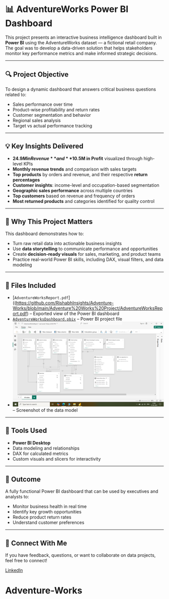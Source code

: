 # 📊 AdventureWorks Power BI Dashboard

This project presents an interactive business intelligence dashboard built in **Power BI** using the AdventureWorks dataset — a fictional retail company. The goal was to develop a data-driven solution that helps stakeholders monitor key performance metrics and make informed strategic decisions.

---

## 🔍 Project Objective

To design a dynamic dashboard that answers critical business questions related to:

- Sales performance over time  
- Product-wise profitability and return rates  
- Customer segmentation and behavior  
- Regional sales analysis  
- Target vs actual performance tracking

---

## 💡 Key Insights Delivered

- **$24.9M in Revenue** and **$10.5M in Profit** visualized through high-level KPIs  
- **Monthly revenue trends** and comparison with sales targets  
- **Top products** by orders and revenue, and their respective **return percentages**  
- **Customer insights**: income-level and occupation-based segmentation  
- **Geographic sales performance** across multiple countries  
- **Top customers** based on revenue and frequency of orders  
- **Most returned products** and categories identified for quality control

---

## 🧠 Why This Project Matters

This dashboard demonstrates how to:

- Turn raw retail data into actionable business insights  
- Use **data storytelling** to communicate performance and opportunities  
- Create **decision-ready visuals** for sales, marketing, and product teams  
- Practice real-world Power BI skills, including DAX, visual filters, and data modeling

---

## 📂 Files Included

- [`AdventureWorksReport.pdf`]((https://github.com/RishabhInsights/Adventure-Works/blob/main/Adventure%20Works%20Project/AdventureWorksReport.pdf) – Exported view of the Power BI dashboard  
- [`AdventureWorksDashboard.pbix`](https://github.com/RishabhInsights/Adventure-Works/blob/main/Adventure%20Works%20Project/AdventureWorksReport.pbix) – Power BI project file  
- ![`DataModel_Screenshot.png`](https://github.com/RishabhInsights/Adventure-Works/blob/main/Adventure%20Works%20Project/Adventure%20Works%20Data%20Model.png) – Screenshot of the data model  

---

## 📌 Tools Used

- **Power BI Desktop**  
- Data modeling and relationships  
- DAX for calculated metrics  
- Custom visuals and slicers for interactivity

---

## 🚀 Outcome

A fully functional Power BI dashboard that can be used by executives and analysts to:

- Monitor business health in real time  
- Identify key growth opportunities  
- Reduce product return rates  
- Understand customer preferences  

---

## 🔗 Connect With Me

If you have feedback, questions, or want to collaborate on data projects, feel free to connect!

[LinkedIn](https://www.linkedin.com/in/rishjaiswal/)

# Adventure-Works
